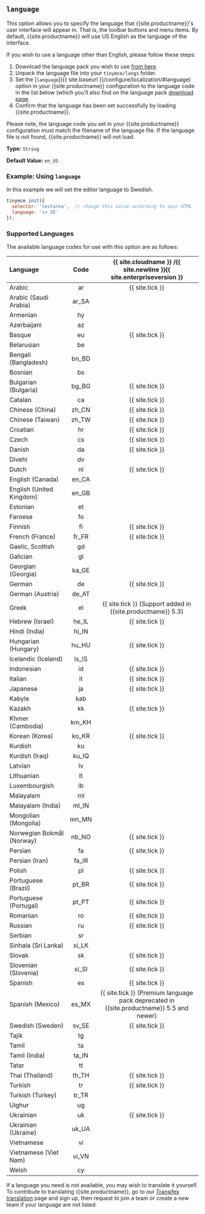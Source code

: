## `language`

This option allows you to specify the language that {{site.productname}}'s user interface will appear in. That is, the toolbar buttons and menu items. By default, {{site.productname}} will use US English as the language of the interface.

If you wish to use a language other than English, please follow these steps:

1. Download the language pack you wish to use [from here]({{site.gettiny}}/language-packages/).
2. Unpack the language file into your `tinymce/langs` folder.
3. Set the [`language`]({{ site.baseurl }}/configure/localization/#language) option in your {{site.productname}} configuration to the language code in the list below (which you'll also find on the language pack [download page]({{site.gettiny}}/language-packages/).
4. Confirm that the language has been set successfully by loading {{site.productname}}.

Please note, the language code you set in your {{site.productname}} configuration must match the filename of the language file. If the language file is not found, {{site.productname}} will not load.

**Type:** `String`

**Default Value:** `en_US`

### Example: Using `language`

In this example we will set the editor language to Swedish.

```js
tinymce.init({
  selector: 'textarea',  // change this value according to your HTML
  language: 'sv_SE'
});
```

### Supported Languages

The available language codes for use with this option are as follows:

| Language                      |  Code   | {{ site.cloudname }} /{{ site.newline }}{{ site.enterpriseversion }} |
| :-----------------------------| :-----: | :------------------------------------------------------------------: |
| Arabic                        | ar      | {{ site.tick }}                                                      |
| Arabic (Saudi Arabia)         | ar_SA   |                                                                      |
| Armenian                      | hy      |                                                                      |
| Azerbaijani                   | az      |                                                                      |
| Basque                        | eu      | {{ site.tick }}                                                      |
| Belarusian                    | be      |                                                                      |
| Bengali (Bangladesh)          | bn_BD   |                                                                      |
| Bosnian                       | bs      |                                                                      |
| Bulgarian (Bulgaria)          | bg_BG   | {{ site.tick }}                                                      |
| Catalan                       | ca      | {{ site.tick }}                                                      |
| Chinese (China)               | zh_CN   | {{ site.tick }}                                                      |
| Chinese (Taiwan)              | zh_TW   | {{ site.tick }}                                                      |
| Croatian                      | hr      | {{ site.tick }}                                                      |
| Czech                         | cs      | {{ site.tick }}                                                      |
| Danish                        | da      | {{ site.tick }}                                                      |
| Divehi                        | dv      |                                                                      |
| Dutch                         | nl      | {{ site.tick }}                                                      |
| English (Canada)              | en_CA   |                                                                      |
| English (United Kingdom)      | en_GB   |                                                                      |
| Estonian                      | et      |                                                                      |
| Faroese                       | fo      |                                                                      |
| Finnish                       | fi      | {{ site.tick }}                                                      |
| French (France)               | fr_FR   | {{ site.tick }}                                                      |
| Gaelic, Scottish              | gd      |                                                                      |
| Galician                      | gl      |                                                                      |
| Georgian (Georgia)            | ka_GE   |                                                                      |
| German                        | de      | {{ site.tick }}                                                      |
| German (Austria)              | de_AT   |                                                                      |
| Greek                         | el      | {{ site.tick }} (Support added in {{site.productname}} 5.3)          |
| Hebrew (Israel)               | he_IL   | {{ site.tick }}                                                      |
| Hindi (India)                 | hi_IN   |                                                                      |
| Hungarian (Hungary)           | hu_HU   | {{ site.tick }}                                                      |
| Icelandic (Iceland)           | is_IS   |                                                                      |
| Indonesian                    | id      | {{ site.tick }}                                                      |
| Italian                       | it      | {{ site.tick }}                                                      |
| Japanese                      | ja      | {{ site.tick }}                                                      |
| Kabyle                        | kab     |                                                                      |
| Kazakh                        | kk      | {{ site.tick }}                                                      |
| Khmer (Cambodia)              | km_KH   |                                                                      |
| Korean (Korea)                | ko_KR   | {{ site.tick }}                                                      |
| Kurdish                       | ku      |                                                                      |
| Kurdish (Iraq)                | ku_IQ   |                                                                      |
| Latvian                       | lv      |                                                                      |
| Lithuanian                    | lt      |                                                                      |
| Luxembourgish                 | lb      |                                                                      |
| Malayalam                     | ml      |                                                                      |
| Malayalam (India)             | ml_IN   |                                                                      |
| Mongolian (Mongolia)          | mn_MN   |                                                                      |
| Norwegian Bokmål (Norway)     | nb_NO   | {{ site.tick }}                                                      |
| Persian                       | fa      | {{ site.tick }}                                                      |
| Persian (Iran)                | fa_IR   |                                                                      |
| Polish                        | pl      | {{ site.tick }}                                                      |
| Portuguese (Brazil)           | pt_BR   | {{ site.tick }}                                                      |
| Portuguese (Portugal)         | pt_PT   | {{ site.tick }}                                                      |
| Romanian                      | ro      | {{ site.tick }}                                                      |
| Russian                       | ru      | {{ site.tick }}                                                      |
| Serbian                       | sr      |                                                                      |
| Sinhala (Sri Lanka)           | si_LK   |                                                                      |
| Slovak                        | sk      | {{ site.tick }}                                                      |
| Slovenian (Slovenia)          | sl_SI   | {{ site.tick }}                                                      |
| Spanish                       | es      | {{ site.tick }}                                                      |
| Spanish (Mexico)              | es_MX   | {{ site.tick }} (Premium language pack deprecated in <br>{{site.productname}} 5.5 and newer) |
| Swedish (Sweden)              | sv_SE   | {{ site.tick }}                                                      |
| Tajik                         | tg      |                                                                      |
| Tamil                         | ta      |                                                                      |
| Tamil (India)                 | ta_IN   |                                                                      |
| Tatar                         | tt      |                                                                      |
| Thai (Thailand)               | th_TH   | {{ site.tick }}                                                      |
| Turkish                       | tr      | {{ site.tick }}                                                      |
| Turkish (Turkey)              | tr_TR   |                                                                      |
| Uighur                        | ug      |                                                                      |
| Ukrainian                     | uk      | {{ site.tick }}                                                      |
| Ukrainian (Ukraine)           | uk_UA   |                                                                      |
| Vietnamese                    | vi      |                                                                      |
| Vietnamese (Viet Nam)         | vi_VN   |                                                                      |
| Welsh                         | cy      |                                                                      |

If a language you need is not available, you may wish to translate it yourself. To contribute to translating {{site.productname}}, go to our [Transifex translation](https://www.transifex.com/projects/p/tinymce/) page and sign up, then request to join a team or create a new team if your language are not listed.
